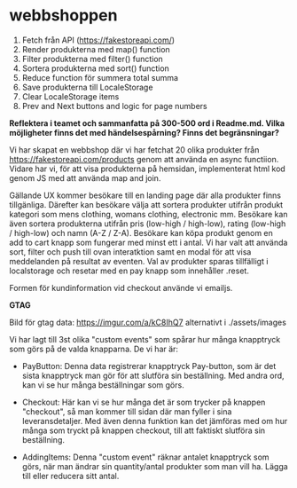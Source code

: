 # webbshoppen

1. Fetch från API (https://fakestoreapi.com/)
2. Render produkterna med map() function
3. Filter produkterna med filter() function
4. Sortera produkterna med sort() function
5. Reduce function för summera total summa
6. Save produkterna till LocaleStorage
7. Clear LocaleStorage items
8. Prev and Next buttons and logic for page numbers

**Reflektera i teamet och sammanfatta på 300-500 ord i Readme.md. Vilka möjligheter finns det med händelsespårning? Finns det begränsningar?**

Vi har skapat en webbshop där vi har fetchat 20 olika produkter från https://fakestoreapi.com/products genom att använda en async functiion. Vidare har vi, för att  visa produkterna på hemsidan, implementerat html kod genom JS med att använda map and join. 

Gällande UX kommer besökare till en landing page där alla produkter finns tillgänliga. Därefter kan besökare välja att sortera produkter utifrån produkt kategori som mens clothing, womans clothing, electronic mm. Besökare kan även sortera produkterna utifrån pris (low-high / high-low), rating (low-high / high-low) och namn (A-Z / Z-A). Besökare kan köpa produkt genom en add to cart knapp som fungerar med minst ett i antal. Vi har valt att använda sort, filter och push till ovan interatktion samt en modal för att visa meddelanden på resultat av eventen. Val av produkter sparas tillfälligt i localstorage och resetar med en pay knapp som innehåller .reset.

Formen för kundinformation vid checkout använde vi emailjs.

**GTAG**

Bild för gtag data:
https://imgur.com/a/kC8IhQ7 alternativt i ./assets/images

Vi har lagt till 3st olika "custom events" som spårar hur många knapptryck som görs på de valda knapparna. De vi har är:

- PayButton:
  Denna data registrerar knapptryck Pay-button, som är det sista knapptryck man gör för att slutföra sin beställning.
  Med andra ord, kan vi se hur många beställningar som görs.

- Checkout:
  Här kan vi se hur många det är som trycker på knappen "checkout", så man kommer till sidan där man fyller i sina leveransdetaljer.
  Med även denna funktion kan det jämföras med om hur många som tryckt på knappen checkout, till att faktiskt slutföra sin beställning.

- AddingItems:
  Denna "custom event" räknar antalet knapptryck som görs, när man ändrar sin quantity/antal produkter som man vill ha. Lägga till eller reducera sitt antal.